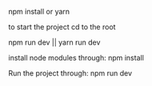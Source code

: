 npm install  or yarn   

to start the project cd to the root 

npm run dev || yarn run dev

install node modules through:
                npm install

Run the project through:
                npm run dev
